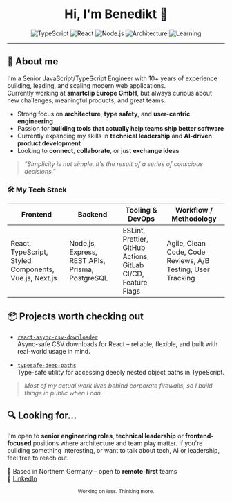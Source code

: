 <h1 style="text-align: center;">Hi, I'm Benedikt 👋</h1>
<p style="text-align: center;">
  <img alt="TypeScript" src="https://img.shields.io/badge/Code-TypeScript-3178C6?logo=typescript&logoColor=white" />
  <img alt="React" src="https://img.shields.io/badge/Frontend-React-61DAFB?logo=react&logoColor=black" />
  <img alt="Node.js" src="https://img.shields.io/badge/Backend-Node.js-339933?logo=nodedotjs&logoColor=white" />
  <img alt="Architecture" src="https://img.shields.io/badge/Focus-Architecture-blue?logo=vercel&logoColor=white" />
  <img alt="Learning" src="https://img.shields.io/badge/Learning-Leadership_&_AI-blueviolet?logo=brainfuck&logoColor=white" />
</p>

---
## 🚀 About me

I'm a Senior JavaScript/TypeScript Engineer with 10+ years of experience building, leading, and scaling modern web applications.  
Currently working at **smartclip Europe GmbH**, but always curious about new challenges, meaningful products, and great teams.

- Strong focus on **architecture**, **type safety**, and **user-centric engineering**
- Passion for **building tools that actually help teams ship better software**
- Currently expanding my skills in **technical leadership** and **AI-driven product development**
- Looking to **connect**, **collaborate**, or just **exchange ideas**

> _"Simplicity is not simple, it's the result of a series of conscious decisions."_


### 🛠 My Tech Stack

| Frontend                        | Backend                                         | Tooling & DevOps                | Workflow / Methodology         |
|--------------------------------|-------------------------------------------------|----------------------------------|-------------------------------|
| React, TypeScript, Styled Components, Vue.js, Next.js | Node.js, Express, REST APIs, Prisma, PostgreSQL | ESLint, Prettier, GitHub Actions, GitLab CI/CD, Feature Flags | Agile, Clean Code, Code Reviews, A/B Testing, User Tracking |


## 📦 Projects worth checking out

- [`react-async-csv-downloader`](https://github.com/besotti/react-async-csv-downloader)  
  Async-safe CSV downloads for React – reliable, flexible, and built with real-world usage in mind.

- [`typesafe-deep-paths`](https://github.com/besotti/typesafe-deep-paths)  
  Type-safe utility for accessing deeply nested object paths in TypeScript.

> _Most of my actual work lives behind corporate firewalls, so I build things in public when I can._


## 🔍 Looking for...

I'm open to **senior engineering roles**, **technical leadership** or **frontend-focused** positions where architecture and team play matter.
If you're building something interesting, or want to talk about tech, AI or leadership, feel free to reach out.


📍 Based in Northern Germany – open to **remote-first** teams  
🔗 [LinkedIn](https://www.linkedin.com/in/benedikt-sottong)


<p style="text-align: center;"><sub>Working on less. Thinking more.</sub></p>

